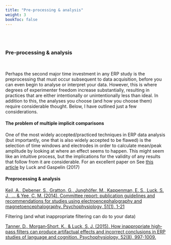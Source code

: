 ```yaml
---
title: "Pre-processing & analysis"
weight: 3
bookToc: false
---
```


  <br>
  <br /> 
  
### **Pre-processing & analysis**
<br>

Perhaps the second major time investment in any ERP study is the preprocessing that must occur subsequent to data acquisition, before you can even begin to analyse or interpret your data. However, this is where degrees of experimenter freedom increase substantially, resulting in practices that are either intentionally or unintentionally less than ideal. In addition to this, the analyses you choose (and how you choose them) require considerable thought. Below, I have outlined just a few considerations.

#### The problem of multiple implicit comparisons
 
One of the most widely accepted/practiced techniques in ERP data analysis (but importantly, one that is also widely accepted to be flawed) is the selection of time windows and electrodes in order to calculate mean/peak amplitude by looking at where an effect seems to happen. This might seem like an intuitive process, but the implications for the validity of any results that follow from it are considerable. For an excellent paper on See [this article](https://www.ncbi.nlm.nih.gov/pmc/articles/PMC5178877/) by Luck and Gaspelin (2017)

#### Preprocessing & analysis

[Keil, A., Debener, S., Gratton, G., Junghöfer, M., Kappenman, E. S., Luck, S. J., ... & Yee, C. M. (2014). Committee report: publication guidelines and recommendations for studies using electroencephalography and magnetoencephalography. Psychophysiology, 51(1), 1-21](https://onlinelibrary.wiley.com/doi/full/10.1111/psyp.12147)

Filtering (and what inappropriate filtering can do to your data)

[Tanner, D., Morgan‐Short, K., & Luck, S. J. (2015). How inappropriate high‐pass filters can produce artifactual effects and incorrect conclusions in ERP studies of language and cognition. Psychophysiology, 52(8), 997-1009.](https://onlinelibrary.wiley.com/doi/abs/10.1111/psyp.12437)